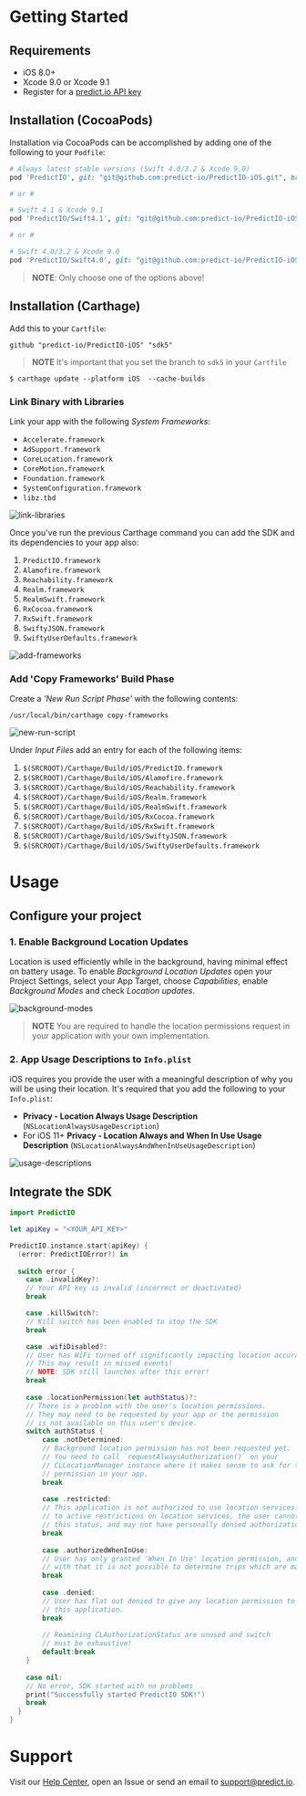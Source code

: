 # Getting Started

## Requirements

* iOS 8.0+
* Xcode 9.0 or Xcode 9.1
* Register for a [predict.io API key](http://www.predict.io/service/registration/?level=1)

## Installation (CocoaPods)

Installation via CocoaPods can be accomplished by adding one of the following to your `Podfile`:

```ruby
# Always latest stable versions (Swift 4.0/3.2 & Xcode 9.0)
pod 'PredictIO', git: "git@github.com:predict-io/PredictIO-iOS.git", branch: "sdk5"

# or #

# Swift 4.1 & Xcode 9.1
pod 'PredictIO/Swift4.1', git: "git@github.com:predict-io/PredictIO-iOS.git", branch: "sdk5"

# or #

# Swift 4.0/3.2 & Xcode 9.0
pod 'PredictIO/Swift4.0', git: "git@github.com:predict-io/PredictIO-iOS.git", branch: "sdk5"
```

> **NOTE**: Only choose one of the options above!

## Installation (Carthage)

Add this to your `Cartfile`:

```
github "predict-io/PredictIO-iOS" "sdk5"
```

> **NOTE** It's important that you set the branch to `sdk5` in your `Cartfile`

```
$ carthage update --platform iOS  --cache-builds
```

### Link Binary with Libraries

Link your app with the following _System Frameworks_:

* `Accelerate.framework`
* `AdSupport.framework`
* `CoreLocation.framework`
* `CoreMotion.framework`
* `Foundation.framework`
* `SystemConfiguration.framework`
* `libz.tbd`

![link-libraries](docs/link-libraries.png)

Once you've run the previous Carthage command you can add the SDK and its dependencies to your app also:

1. `PredictIO.framework`
2. `Alamofire.framework`
3. `Reachability.framework`
4. `Realm.framework`
5. `RealmSwift.framework`
6. `RxCocoa.framework`
7. `RxSwift.framework`
8. `SwiftyJSON.framework`
9. `SwiftyUserDefaults.framework`

![add-frameworks](docs/add-frameworks.gif)

### Add 'Copy Frameworks' Build Phase

Create a _'New Run Script Phase'_ with the following contents:

```
/usr/local/bin/carthage copy-frameworks
```

![new-run-script](docs/new-run-script.png)

Under *Input Files* add an entry for each of the following items:

1. `$(SRCROOT)/Carthage/Build/iOS/PredictIO.framework`
2. `$(SRCROOT)/Carthage/Build/iOS/Alamofire.framework`
3. `$(SRCROOT)/Carthage/Build/iOS/Reachability.framework`
4. `$(SRCROOT)/Carthage/Build/iOS/Realm.framework`
5. `$(SRCROOT)/Carthage/Build/iOS/RealmSwift.framework`
6. `$(SRCROOT)/Carthage/Build/iOS/RxCocoa.framework`
7. `$(SRCROOT)/Carthage/Build/iOS/RxSwift.framework`
8. `$(SRCROOT)/Carthage/Build/iOS/SwiftyJSON.framework`
9. `$(SRCROOT)/Carthage/Build/iOS/SwiftyUserDefaults.framework`

# Usage

## Configure your project

### 1. Enable Background Location Updates

Location is used efficiently while in the background, having minimal effect on battery usage. To enable _Background Location Updates_ open your Project Settings, select your App Target, choose _Capabilities_, enable _Background Modes_ and check _Location updates_.

![background-modes](docs/background-modes.png)

> **NOTE** You are required to handle the location permissions request in your application with your own implementation.

### 2. App Usage Descriptions to `Info.plist`

iOS requires you provide the user with a meaningful description of why you will be using their location. It's required that you add the following to your `Info.plist`:

* **Privacy - Location Always Usage Description** (`NSLocationAlwaysUsageDescription`)
* For iOS 11+ **Privacy - Location Always and When In Use Usage Description** (`NSLocationAlwaysAndWhenInUseUsageDescription`)

![usage-descriptions](docs/usage-descriptions.png)

## Integrate the SDK

```swift
import PredictIO

let apiKey = "<YOUR_API_KEY>"

PredictIO.instance.start(apiKey) {
  (error: PredictIOError?) in
    
  switch error {
    case .invalidKey?:
    // Your API key is invalid (incorrect or deactivated)
    break

    case .killSwitch?:
    // Kill switch has been enabled to stop the SDK
    break

    case .wifiDisabled?:
    // User has WiFi turned off significantly impacting location accuracy available.
    // This may result in missed events!
    // NOTE: SDK still launches after this error!
    break
    
    case .locationPermission(let authStatus)?:
    // There is a problem with the user's location permissions.
    // They may need to be requested by your app or the permission
    // is not available on this user's device.
	switch authStatus {
    	case .notDetermined:
      	// Background location permission has not been requested yet.
      	// You need to call `requestAlwaysAuthorization()` on your
      	// CLLocationManager instance where it makes sense to ask for this 
        // permission in your app.
      	break
      	
      	case .restricted:
		// This application is not authorized to use location services.  Due
		// to active restrictions on location services, the user cannot change
		// this status, and may not have personally denied authorization
		break
      
      	case .authorizedWhenInUse:
      	// User has only granted 'When In Use' location permission, and 
        // with that it is not possible to determine trips which are made.
      	break
      
      	case .denied:
      	// User has flat out denied to give any location permission to
      	// this application.
      	break
      
      	// Reamining CLAuthorizationStatus are unused and switch
      	// must be exhaustive!
      	default:break
    }
    
    case nil:
    // No error, SDK started with no problems
    print("Successfully started PredictIO SDK!") 
    break
  }
}
```

# Support

Visit our [Help Center]([https://support.predict.io](https://support.predict.io/)), open an Issue or send an email to [support@predict.io](support@predict.io).
